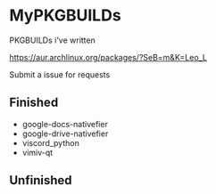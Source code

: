# MyPKGBUILDs
PKGBUILDs i've written

https://aur.archlinux.org/packages/?SeB=m&K=Leo_L

Submit a issue for requests







## Finished
- google-docs-nativefier
- google-drive-nativefier
- viscord_python
- vimiv-qt


## Unfinished
